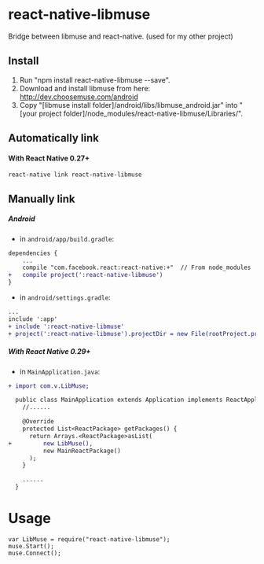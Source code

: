 # react-native-libmuse
Bridge between libmuse and react-native. (used for my other project)

## Install

1) Run "npm install react-native-libmuse --save".  
2) Download and install libmuse from here: http://dev.choosemuse.com/android  
3) Copy "[libmuse install folder]/android/libs/libmuse_android.jar" into "[your project folder]/node_modules/react-native-libmuse/Libraries/".  

## Automatically link

#### With React Native 0.27+

```shell
react-native link react-native-libmuse
```

## Manually link

##### Android

- in `android/app/build.gradle`:

```diff
dependencies {
    ...
    compile "com.facebook.react:react-native:+"  // From node_modules
+   compile project(':react-native-libmuse')
}
```

- in `android/settings.gradle`:

```diff
...
include ':app'
+ include ':react-native-libmuse'
+ project(':react-native-libmuse').projectDir = new File(rootProject.projectDir, '../node_modules/react-native-libmuse/android')
```

##### With React Native 0.29+

- in `MainApplication.java`:

```diff
+ import com.v.LibMuse;

  public class MainApplication extends Application implements ReactApplication {
    //......

    @Override
    protected List<ReactPackage> getPackages() {
      return Arrays.<ReactPackage>asList(
+         new LibMuse(),
          new MainReactPackage()
      );
    }

    ......
  }
```

# Usage

```
var LibMuse = require("react-native-libmuse");
muse.Start();
muse.Connect();
```